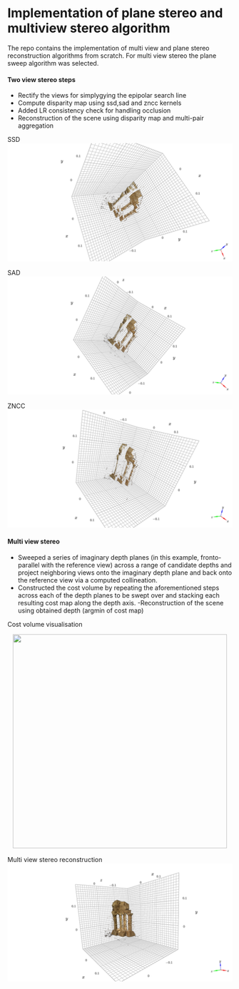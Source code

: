 # Implementation of plane stereo and multiview stereo algorithm

The repo contains the implementation of multi view and plane stereo reconstruction algorithms from scratch. For multi view stereo the plane sweep algorithm was selected. 




#### Two view stereo steps

- Rectify the views for simplygying the epipolar search line
- Compute disparity map using ssd,sad and zncc kernels
- Added LR consistency check for handling occlusion
- Reconstruction of the scene using disparity map and multi-pair aggregation

SSD
![alt text](images/sad.png)

SAD
![alt text](images/ssd.png)

ZNCC
![alt text](images/zncc.png)

#### Multi view stereo 

- Sweeped a series of imaginary depth planes (in this example, fronto-parallel
with the reference view) across a range of candidate depths and project neighboring views onto
the imaginary depth plane and back onto the reference view via a computed collineation.
- Constructed the cost volume by repeating the aforementioned steps across each of
the depth planes to be swept over and stacking each resulting cost map along the depth axis.
-Reconstruction of the scene using obtained depth (argmin of cost map)


Cost volume visualisation
<p align="center">
  <img width="480" height="480" src="https://github.com/vanshilshah97/multi_view_stereo_reconstruction/blob/master/images/volume_np.gif">
</p>



Multi view stereo reconstruction
![alt text](images/mvs.png)
